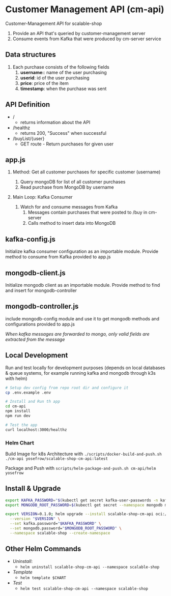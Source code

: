 # Customer Management API (cm-api)

Customer-Management API for scalable-shop

1. Provide an API that's queried by customer-management server 
2. Consume events from Kafka that were produced by cm-server service

## Data structures

1.  Each purchase consists of the following fields
    1.  **username:**: name of the user purchasing
    2.  **userid**: id of the user purchasing
    3.  **price**: price of the item
    4.  **timestamp**: when the purchase was sent

## API Definition

- /
  - returns information about the API
- /healthz
  - returns 200, "Success" when successful
- /buyList/{user}
  - GET route - Return purchases for given user

## app.js

1.  Method: Get all customer purchases for specific customer (username)
    1.  Query mongoDB for list of all customer purchases
    2.  Read purchase from MongoDB by username

2.  Main Loop: Kafka Consumer
    1.  Watch for and consume messages from Kafka
        1.  Messages contain purchases that were posted to /buy in cm-server
        2.  Calls method to insert data into MongoDB

## kafka-config.js

Initialize kafka consumer configuration as an importable module.
Provide method to consume from Kafka provided to app.js

## mongodb-client.js

Initialize mongodb client as an importable module.
Provide method to find and insert for mongodb-controller

## mongodb-controller.js

include mongodb-config module and use it to get mongodb methods and configurations
provided to app.js

*When kafka messages are forwarded to mongo, only valid fields are extracted from the message*

## Local Development

Run and test locally for development purposes (depends on local databases & queue systems, for example running kafka and mongodb through k3s with helm)

```bash
# Setup dev config from repo root dir and configure it
cp .env.example .env

# Install and Run th app
cd cm-api
npm install
npm run dev

# Test the app
curl localhost:3000/healthz
```

### Helm Chart

Build Image for k8s Architecture with `./scripts/docker-build-and-push.sh ./cm-api yosefrow/scalable-shop-cm-api:latest`

Package and Push with `scripts/helm-package-and-push.sh cm-api/helm yosefrow`

## Install & Upgrade

```bash
export KAFKA_PASSWORD="$(kubectl get secret kafka-user-passwords -n kafka -o jsonpath='{.data.client-passwords}' | base64 -d | cut -d , -f 1)"
export MONGODB_ROOT_PASSWORD=$(kubectl get secret --namespace mongodb mongodb -o jsonpath="{.data.mongodb-root-password}" | base64 -d)

export VERSION=0.1.0; helm upgrade --install scalable-shop-cm-api oci://registry-1.docker.io/yosefrow/scalable-shop-cm-api \
  --version "$VERSION" \
  --set kafka.password="$KAFKA_PASSWORD" \
  --set mongodb.password="$MONGODB_ROOT_PASSWORD" \
  --namespace scalable-shop --create-namespace
```
## Other Helm Commands

- *Uninstall*:
  - `helm uninstall scalable-shop-cm-api --namespace scalable-shop`
- *Template*
  - `helm template $CHART`
- *Test*
  - `helm test scalable-shop-cm-api --namespace scalable-shop`
